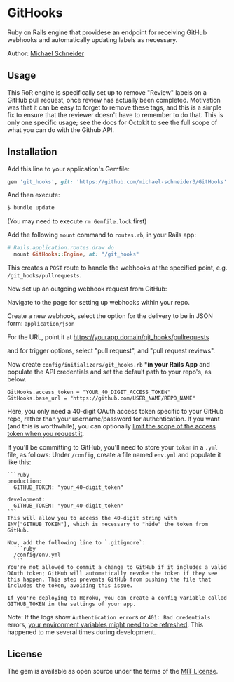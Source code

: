 # GitHooks
Ruby on Rails engine that providese an endpoint for receiving GitHub webhooks and automatically updating labels as necessary.

Author: [Michael Schneider](http://www.michaelschneider.me)

## Usage
This RoR engine is specifically set up to remove "Review" labels on a GitHub pull request, once review has actually been completed. Motivation was that it can be easy to forget to remove these tags, and this is a simple fix to ensure that the reviewer doesn't have to remember to do that. This is only one specific 
usage; see the docs for Octokit to see the full scope of what you can do with the Github API.

## Installation
Add this line to your application's Gemfile:

```ruby
gem 'git_hooks', git: 'https://github.com/michael-schneider3/GitHooks'
```

And then execute:
```bash
$ bundle update
```

(You may need to execute `rm Gemfile.lock` first) 


Add the following `mount` command to `routes.rb`, in your Rails app:

```ruby
# Rails.application.routes.draw do
  mount GitHooks::Engine, at: "/git_hooks"
```

This creates a `POST` route to handle the webhooks at the specified point, e.g. `/git_hooks/pullrequests`.

Now set up an outgoing webhook request from GitHub:

  Navigate to the page for setting up webhooks within your repo.

  Create a new webhook, select the option for the delivery to be in JSON form: `application/json`
  
  For the URL, point it at https://yourapp.domain/git_hooks/pullrequests
  
  and for trigger options, select "pull request", and "pull request reviews".

  Now create `config/initializers/git_hooks.rb` ***in your Rails App** and populate the API credentials and set the default path to your repo's, as below.

  ```
  GitHooks.access_token = "YOUR_40_DIGIT_ACCESS_TOKEN"
  GitHooks.base_url = "https://github.com/USER_NAME/REPO_NAME"
  ```

  Here, you only need a 40-digit OAuth access token specific to your GitHub repo, rather than your username/password for authentication. If you want (and this is worthwhile), you can optionally [limit the scope of the access token when you request it](https://developer.github.com/apps/building-oauth-apps/understanding-scopes-for-oauth-apps/). 

  If you'll be committing to GitHub, you'll need to store your `token` in a `.yml` file, as follows:
    Under `/config`, create a file named `env.yml` and populate it like this:

    ```ruby 
    production:
      GITHUB_TOKEN: "your_40-digit_token"

    development:
      GITHUB_TOKEN: "your_40-digit_token"
    ```
    This will allow you to access the 40-digit string with ENV["GITHUB_TOKEN"], which is necessary to "hide" the token from GitHub.

    Now, add the following line to `.gitignore`:
      ```ruby
      /config/env.yml
      ```
    You're not allowed to commit a change to GitHub if it includes a valid OAuth token; GitHub will automatically revoke the token if they see this happen. This step prevents GitHub from pushing the file that includes the token, avoiding this issue.

    If you're deploying to Heroku, you can create a config variable called GITHUB_TOKEN in the settings of your app.

  Note: If the logs show `Authentication error`s or `401: Bad credentials` errors, [your environment variables might need to be refreshed](https://stackoverflow.com/questions/29289833/environment-variables-cached-in-rails-config). This happened to me several times during development.


## License
The gem is available as open source under the terms of the [MIT License](https://opensource.org/licenses/MIT).
